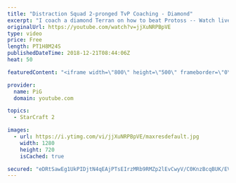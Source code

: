 ```yaml
---
title: "Distraction Squad 2-pronged TvP Coaching - Diamond"
excerpt: "I coach a diamond Terran on how to beat Protoss -- Watch live at https://www.twitch.tv/x5_pig"
originalUrl: https://youtube.com/watch?v=jjXuNRPBpVE
type: video
price: Free
length: PT1H8M24S
publishedDateTime: 2018-12-21T08:44:06Z
heat: 50

featuredContent: "<iframe width=\"800\" height=\"500\" frameborder=\"0\" src=\"https://www.youtube.com/embed/jjXuNRPBpVE\" allow=\"accelerometer; autoplay; encrypted-media; gyroscope; picture-in-picture\" allowfullscreen></iframe>"

provider:
  name: PiG
  domain: youtube.com

topics:
  - StarCraft 2

images:
  - url: https://i.ytimg.com/vi/jjXuNRPBpVE/maxresdefault.jpg
    width: 1280
    height: 720
    isCached: true

secured: "eDRtSawEg1UkPIDjtN4qEAjPTsEIrzMRb9RMZp2lEvCwyV/C0KnzBcqBUK/EVWn6YgYknC0svFNL38srrhj7uStb0sQOG4ODGLbnN8HqKy3HxedIx7WVjUcfwJi5wALfJMWdLHen2LOr4ANvdmqf2lfAP5f9Hp5Ck+6mfvE6NxF29TmzpA/4QAGMRWDG5C+oZormYunHk6UxJsxCsAVKhCgc3Kegta3/7hdkn25FBsrV6uqeU/k9Wjuk8DmUFV26c6/gnOlCs1W+37rNnt7TgVI4gJd6Ewzx3dQj+k8PhFNhDJm28eVqMeP69WDNuHw26G8sSy2I1VxLCqFMoSF7cJ+GHu1rergEt64XwhePRhg/pp2HwloKnX3utSnIw2uoRbieZgv6HH9LiEGsn0vNYUWxiJM0/iFp3McDFEn1/i8=;tE62uw+UX1AHSKlBPEySfw=="
---
```


